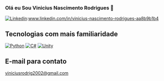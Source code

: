 ### Olá eu Sou Vinicius Nascimento Rodrigues 👋

[![Linkedin](https://img.shields.io/badge/LinkedIn-0077B5?style=for-the-badge&logo=linkedin&logoColor=white)](www.linkedin.com/in/vinicius-nascimento-rodrigues-aa8b9b1b4):www.linkedin.com/in/vinicius-nascimento-rodrigues-aa8b9b1b4


## Tecnologias com mais familiaridade

[![Python](https://img.shields.io/badge/Python-3776AB?style=for-the-badge&logo=python&logoColor=white)]() 
[![C#](https://img.shields.io/badge/C%23-239120?style=for-the-badge&logo=c-sharp&logoColor=white)]()
[![Unity](https://img.shields.io/badge/Unity-100000?style=for-the-badge&logo=unity&logoColor=white)]()


## E-mail para contato
viniciusrodrig2002@gmail.com
